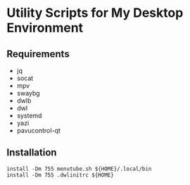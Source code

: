 # Utility Scripts for My Desktop Environment

## Requirements
* jq
* socat
* mpv
* swaybg
* dwlb
* dwl
* systemd
* yazi
* pavucontrol-qt

## Installation

```
install -Dm 755 menutube.sh ${HOME}/.local/bin
install -Dm 755 .dwlinitrc ${HOME}
```
